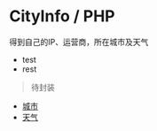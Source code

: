 # CityInfo / PHP

得到自己的IP、运营商，所在城市及天气

* test
* rest
> 待封装

* [城市](http://www.yaaerr.com/iptool)
* [天气](http://wthrcdn.etouch.cn/weather_mini?city=%E5%8C%97%E4%BA%AC)
